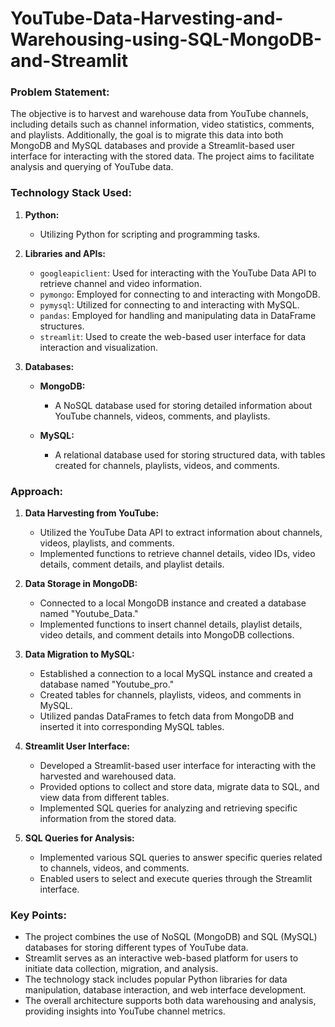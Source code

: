 # YouTube-Data-Harvesting-and-Warehousing-using-SQL-MongoDB-and-Streamlit

### Problem Statement:
The objective is to harvest and warehouse data from YouTube channels, including details such as channel information, video statistics, comments, and playlists. Additionally, the goal is to migrate this data into both MongoDB and MySQL databases and provide a Streamlit-based user interface for interacting with the stored data. The project aims to facilitate analysis and querying of YouTube data.

### Technology Stack Used:
1. **Python:**
   - Utilizing Python for scripting and programming tasks.

2. **Libraries and APIs:**
   - `googleapiclient`: Used for interacting with the YouTube Data API to retrieve channel and video information.
   - `pymongo`: Employed for connecting to and interacting with MongoDB.
   - `pymysql`: Utilized for connecting to and interacting with MySQL.
   - `pandas`: Employed for handling and manipulating data in DataFrame structures.
   - `streamlit`: Used to create the web-based user interface for data interaction and visualization.

3. **Databases:**
   - **MongoDB:**
     - A NoSQL database used for storing detailed information about YouTube channels, videos, comments, and playlists.

   - **MySQL:**
     - A relational database used for storing structured data, with tables created for channels, playlists, videos, and comments.

### Approach:
1. **Data Harvesting from YouTube:**
   - Utilized the YouTube Data API to extract information about channels, videos, playlists, and comments.
   - Implemented functions to retrieve channel details, video IDs, video details, comment details, and playlist details.

2. **Data Storage in MongoDB:**
   - Connected to a local MongoDB instance and created a database named "Youtube_Data."
   - Implemented functions to insert channel details, playlist details, video details, and comment details into MongoDB collections.

3. **Data Migration to MySQL:**
   - Established a connection to a local MySQL instance and created a database named "Youtube_pro."
   - Created tables for channels, playlists, videos, and comments in MySQL.
   - Utilized pandas DataFrames to fetch data from MongoDB and inserted it into corresponding MySQL tables.

4. **Streamlit User Interface:**
   - Developed a Streamlit-based user interface for interacting with the harvested and warehoused data.
   - Provided options to collect and store data, migrate data to SQL, and view data from different tables.
   - Implemented SQL queries for analyzing and retrieving specific information from the stored data.

5. **SQL Queries for Analysis:**
   - Implemented various SQL queries to answer specific queries related to channels, videos, and comments.
   - Enabled users to select and execute queries through the Streamlit interface.

### Key Points:
- The project combines the use of NoSQL (MongoDB) and SQL (MySQL) databases for storing different types of YouTube data.
- Streamlit serves as an interactive web-based platform for users to initiate data collection, migration, and analysis.
- The technology stack includes popular Python libraries for data manipulation, database interaction, and web interface development.
- The overall architecture supports both data warehousing and analysis, providing insights into YouTube channel metrics.
